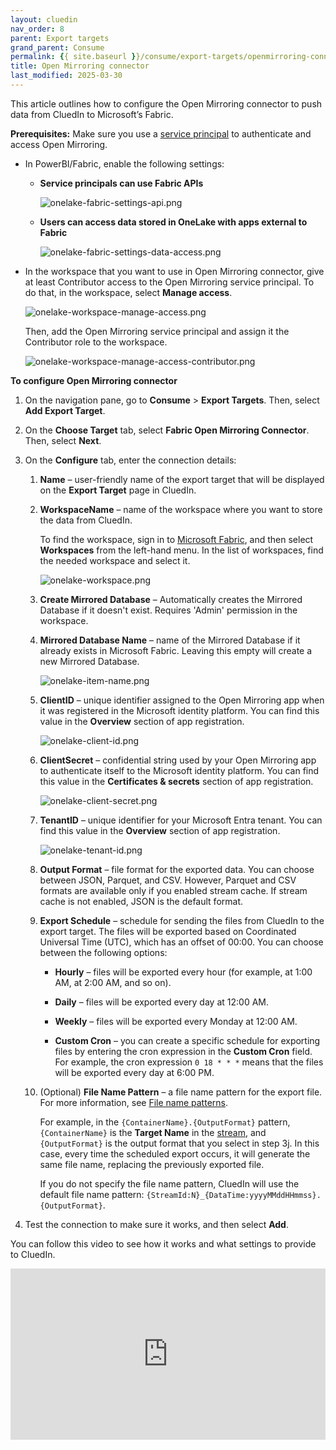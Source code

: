 ```yaml
---
layout: cluedin
nav_order: 8
parent: Export targets
grand_parent: Consume
permalink: {{ site.baseurl }}/consume/export-targets/openmirroring-connector
title: Open Mirroring connector
last_modified: 2025-03-30
---
```


This article outlines how to configure the Open Mirroring connector to push data from CluedIn to Microsoft’s Fabric.

**Prerequisites:** Make sure you use a [service principal](/consume/export-targets/create-service-principal) to authenticate and access Open Mirroring.

- In PowerBI/Fabric, enable the following settings:

    - **Service principals can use Fabric APIs**

        ![onelake-fabric-settings-api.png](../../assets/images/consume/export-targets/onelake-fabric-settings-api.png)

    - **Users can access data stored in OneLake with apps external to Fabric**

        ![onelake-fabric-settings-data-access.png](../../assets/images/consume/export-targets/onelake-fabric-settings-data-access.png)

- In the workspace that you want to use in Open Mirroring connector, give at least Contributor access to the Open Mirroring service principal. To do that, in the workspace, select **Manage access**.

    ![onelake-workspace-manage-access.png](../../assets/images/consume/export-targets/onelake-workspace-manage-access.png)

    Then, add the Open Mirroring service principal and assign it the Contributor role to the workspace.

    ![onelake-workspace-manage-access-contributor.png](../../assets/images/consume/export-targets/onelake-workspace-manage-access-contributor.png)

**To configure Open Mirroring connector**

1. On the navigation pane, go to **Consume** > **Export Targets**. Then, select **Add Export Target**.

1. On the **Choose Target** tab, select **Fabric Open Mirroring Connector**. Then, select **Next**.

1. On the **Configure** tab, enter the connection details:

    1. **Name** – user-friendly name of the export target that will be displayed on the **Export Target** page in CluedIn.

    1. **WorkspaceName** – name of the workspace where you want to store the data from CluedIn.

        To find the workspace, sign in to [Microsoft Fabric](https://app.fabric.microsoft.com/home?experience=data-warehouse), and then select **Workspaces** from the left-hand menu. In the list of workspaces, find the needed workspace and select it.

        ![onelake-workspace.png](../../assets/images/consume/export-targets/onelake-workspace.png)

    1. **Create Mirrored Database** – Automatically creates the Mirrored Database if it doesn't exist. Requires 'Admin' permission in the workspace.

    1. **Mirrored Database Name** – name of the Mirrored Database if it already exists in Microsoft Fabric. Leaving this empty will create a new Mirrored Database.

        ![onelake-item-name.png](../../assets/images/consume/export-targets/onelake-item-name.png)  

    1. **ClientID** – unique identifier assigned to the Open Mirroring app when it was registered in the Microsoft identity platform. You can find this value in the **Overview** section of app registration.

        ![onelake-client-id.png](../../assets/images/consume/export-targets/onelake-client-id.png)

    1. **ClientSecret** – confidential string used by your Open Mirroring app to authenticate itself to the Microsoft identity platform. You can find this value in the **Certificates & secrets** section of app registration.

        ![onelake-client-secret.png](../../assets/images/consume/export-targets/onelake-client-secret.png)

    1. **TenantID** – unique identifier for your Microsoft Entra tenant. You can find this value in the **Overview** section of app registration.

        ![onelake-tenant-id.png](../../assets/images/consume/export-targets/onelake-tenant-id.png)

    1. **Output Format** – file format for the exported data. You can choose between JSON, Parquet, and CSV. However, Parquet and CSV formats are available only if you enabled stream cache. If stream cache is not enabled, JSON is the default format.

    1. **Export Schedule** – schedule for sending the files from CluedIn to the export target. The files will be exported based on Coordinated Universal Time (UTC), which has an offset of 00:00. You can choose between the following options:

        - **Hourly** – files will be exported every hour (for example, at 1:00 AM, at 2:00 AM, and so on).

        - **Daily** – files will be exported every day at 12:00 AM.

        - **Weekly** – files will be exported every Monday at 12:00 AM.

        - **Custom Cron** – you can create a specific schedule for exporting files by entering the cron expression in the **Custom Cron** field. For example, the cron expression `0 18 * * *` means that the files will be exported every day at 6:00 PM.

    1. (Optional) **File Name Pattern** – a file name pattern for the export file. For more information, see [File name patterns](/consume/export-targets/file-name-patterns).

        For example, in the `{ContainerName}.{OutputFormat}` pattern, `{ContainerName}` is the **Target Name** in the [stream](/consume/streams/create-a-stream#configure-an-export-target), and `{OutputFormat}` is the output format that you select in step 3j. In this case, every time the scheduled export occurs, it will generate the same file name, replacing the previously exported file.

        If you do not specify the file name pattern, CluedIn will use the default file name pattern: `{StreamId:N}_{DataTime:yyyyMMddHHmmss}.{OutputFormat}`.

1. Test the connection to make sure it works, and then select **Add**.

You can follow this video to see how it works and what settings to provide to CluedIn.

<div style="padding:54.44% 0 0 0;position:relative;"><iframe src="https://player.vimeo.com/video/1059699195?h=3d5185427f&amp;badge=0&amp;autopause=0&amp;player_id=0&amp;app_id=58479" frameborder="0" allow="autoplay; fullscreen; picture-in-picture; clipboard-write; encrypted-media" style="position:absolute;top:0;left:0;width:100%;height:100%;" title="0224"></iframe></div>
